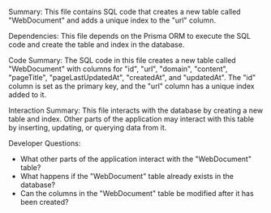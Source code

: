 Summary:
This file contains SQL code that creates a new table called "WebDocument" and adds a unique index to the "url" column.

Dependencies:
This file depends on the Prisma ORM to execute the SQL code and create the table and index in the database.

Code Summary:
The SQL code in this file creates a new table called "WebDocument" with columns for "id", "url", "domain", "content", "pageTitle", "pageLastUpdatedAt", "createdAt", and "updatedAt". The "id" column is set as the primary key, and the "url" column has a unique index added to it.

Interaction Summary:
This file interacts with the database by creating a new table and index. Other parts of the application may interact with this table by inserting, updating, or querying data from it.

Developer Questions:
- What other parts of the application interact with the "WebDocument" table?
- What happens if the "WebDocument" table already exists in the database?
- Can the columns in the "WebDocument" table be modified after it has been created?